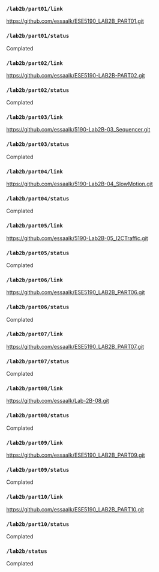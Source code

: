 ### `/lab2b/part01/link`
https://github.com/essaalk/ESE5190_LAB2B_PART01.git
### `/lab2b/part01/status`
Complated
### `/lab2b/part02/link`
https://github.com/essaalk/ESE5190-LAB2B-PART02.git
### `/lab2b/part02/status`
Complated
### `/lab2b/part03/link`
https://github.com/essaalk/5190-Lab2B-03_Sequencer.git
### `/lab2b/part03/status`
Complated
### `/lab2b/part04/link`
https://github.com/essaalk/5190-Lab2B-04_SlowMotion.git
### `/lab2b/part04/status`
Complated
### `/lab2b/part05/link`
https://github.com/essaalk/5190-Lab2B-05_I2CTraffic.git
### `/lab2b/part05/status`
Complated
### `/lab2b/part06/link`
https://github.com/essaalk/ESE5190_LAB2B_PART06.git
### `/lab2b/part06/status`
Complated
### `/lab2b/part07/link`
https://github.com/essaalk/ESE5190_LAB2B_PART07.git
### `/lab2b/part07/status`
Complated
### `/lab2b/part08/link`
https://github.com/essaalk/Lab-2B-08.git
### `/lab2b/part08/status`
Complated
### `/lab2b/part09/link`
https://github.com/essaalk/ESE5190_LAB2B_PART09.git
### `/lab2b/part09/status`
Complated
### `/lab2b/part10/link`
https://github.com/essaalk/ESE5190_LAB2B_PART10.git
### `/lab2b/part10/status`
Complated
### `/lab2b/status`
Complated
